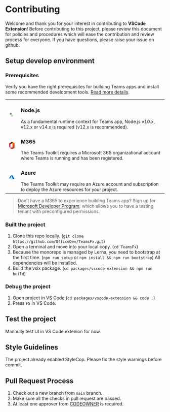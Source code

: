 # Contributing

Welcome and thank you for your interest in contributing to **VSCode Extension**! Before contributing to this project, please review this document for policies and procedures which will ease the contribution and review process for everyone. If you have questions, please raise your issue on github.

## Setup develop environment

### Prerequisites

Verify you have the right prerequisites for building Teams apps and install some recommended development tools. [Read more details](https://docs.microsoft.com/en-us/microsoftteams/platform/build-your-first-app/build-first-app-overview).

<table>
    <tr>
        <td><img src="https://raw.githubusercontent.com/HuihuiWu-Microsoft/Teams-Toolkit-V2/main/landingPage_nodejs.png"></td>
        <td><h3>Node.js</h3>As a fundamental runtime context for Teams app, Node.js v10.x, v12.x or v14.x is required (v12.x is recommended).</td>
    </tr>
    <tr>
        <td><img src="https://raw.githubusercontent.com/HuihuiWu-Microsoft/Teams-Toolkit-V2/main/landingPage_m365.png"></td>
        <td><h3>M365</h3>The Teams Toolkit requires a Microsoft 365 organizational account where Teams is running and has been registered.</td>
    </tr>
    <tr>
        <td><img src="https://raw.githubusercontent.com/HuihuiWu-Microsoft/Teams-Toolkit-V2/main/landingPage_azure.png"></td>
        <td><h3>Azure</h3> The Teams Toolkit may require an Azure account and subscription to deploy the Azure resources for your project.</td>
    </tr>
</table>

>Don’t have a M365 to experience building Teams app? Sign up for [Microsoft Developer Program](https://developer.microsoft.com/en-us/microsoft-365/dev-program), which allows you to have a testing tenant with preconfigured permissions.

### Built the project

1. Clone this repo locally. (`git clone https://github.com/OfficeDev/TeamsFx.git`)
1. Open a terminal and move into your local copy. (`cd TeamsFx`)
1. Because the monorepo is managed by Lerna, you need to bootstrap at the first time. (`npm run setup` or `npm install && npm run bootstrap`) All dependencies will be installed.
1. Build the vsix package. (`cd packages/vscode-extension && npm run build`)

### Debug the project
1. Open project in VS Code (`cd packages/vscode-extension && code .`) 
1. Press `F5` in VS Code.

## Test the project

Mannully test UI in VS Code extenion for now.

## Style Guidelines

The project already enabled StyleCop. Please fix the style warnings before commit.

## Pull Request Process

1. Check out a new branch from `main` branch.
1. Make sure all the checks in pull request are passed.
1. At least one approver from [CODEOWNER](../../.github/CODEOWNERS) is required.
